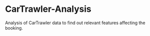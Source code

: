 # CarTrawler-Analysis
Analysis of CarTrawler data to find out relevant features affecting the booking.
